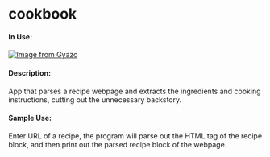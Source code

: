 # cookbook

#### In Use: ####
[![Image from Gyazo](https://i.gyazo.com/a54f83764de07100d81fc81b556e04b4.gif)](https://gyazo.com/a54f83764de07100d81fc81b556e04b4)

#### Description: ####
App that parses a recipe webpage and extracts the ingredients and cooking instructions, cutting out the unnecessary backstory.

#### Sample Use: ####
Enter URL of a recipe, the program will parse out the HTML tag of the recipe block, and then print out the parsed recipe block of the webpage.
